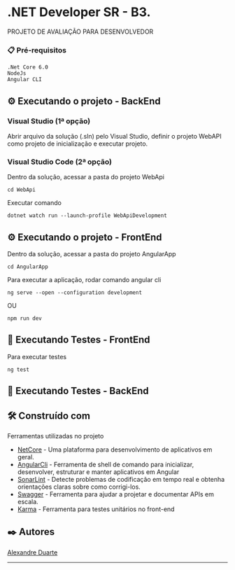 #  .NET Developer SR - B3.

PROJETO DE AVALIAÇÃO PARA DESENVOLVEDOR



### 📋 Pré-requisitos

```
.Net Core 6.0
NodeJs
Angular CLI

```

## ⚙️ Executando o projeto - BackEnd


### Visual Studio (1ª opção)

Abrir arquivo da solução (.sln) pelo Visual Studio, definir o projeto WebAPI como projeto de inicialização e executar projeto.

### Visual Studio Code (2ª opção)

Dentro da solução, acessar a pasta do projeto WebApi 

```
cd WebApi
```

Executar comando

```
dotnet watch run --launch-profile WebApiDevelopment
```

## ⚙️ Executando o projeto - FrontEnd


Dentro da solução, acessar a pasta do projeto AngularApp 

```
cd AngularApp
```

Para executar a aplicação, rodar comando angular cli

```
ng serve --open --configuration development
```

OU


```
npm run dev
```

## 🎯 Executando Testes - FrontEnd

Para executar testes
```
ng test
```

## 🎯 Executando Testes - BackEnd

## 🛠️ Construído com

Ferramentas utilizadas no projeto

* [NetCore](https://learn.microsoft.com/en-us/dotnet/) - Uma plataforma para desenvolvimento de aplicativos em geral.
* [AngularCli](https://angular.io/cli) - Ferramenta de shell de comando para inicializar, desenvolver, estruturar e manter  aplicativos em Angular
* [SonarLint](https://www.sonarsource.com/products/sonarlint/) - Detecte problemas de codificação em tempo real e obtenha orientações claras sobre como corrigi-los.
* [Swagger](https://swagger.io/) -  Ferramenta para ajudar a projetar e documentar APIs em escala.
* [Karma](https://karma-runner.github.io) -  Ferramenta para testes unitários no front-end


## ✒️ Autores

[Alexandre Duarte](https://github.com/alexfd7) 

---
